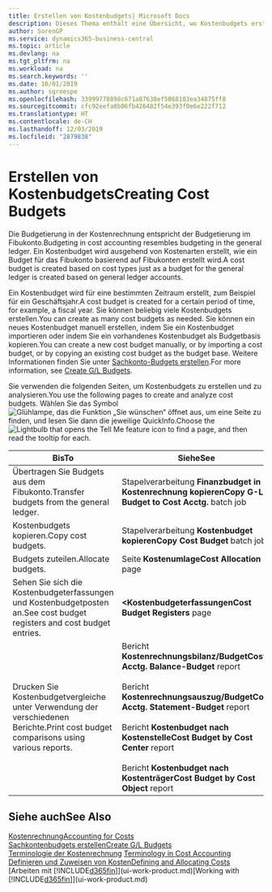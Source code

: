 ```yaml
---
title: Erstellen von Kostenbudgets| Microsoft Docs
description: Dieses Thema enthält eine Übersicht, wo Kostenbudgets erstellt und analysiert werden.
author: SorenGP
ms.service: dynamics365-business-central
ms.topic: article
ms.devlang: na
ms.tgt_pltfrm: na
ms.workload: na
ms.search.keywords: ''
ms.date: 10/01/2019
ms.author: sgroespe
ms.openlocfilehash: 33999778898c671a87638ef5868103ea34875ff8
ms.sourcegitcommit: cfc92eefa8b06fb426482f54e393f0e6e222f712
ms.translationtype: HT
ms.contentlocale: de-CH
ms.lasthandoff: 12/03/2019
ms.locfileid: "2879838"
---
```

# <a name="creating-cost-budgets"></a><span data-ttu-id="6fa42-103">Erstellen von Kostenbudgets</span><span class="sxs-lookup"><span data-stu-id="6fa42-103">Creating Cost Budgets</span></span>
<span data-ttu-id="6fa42-104">Die Budgetierung in der Kostenrechnung entspricht der Budgetierung im Fibukonto.</span><span class="sxs-lookup"><span data-stu-id="6fa42-104">Budgeting in cost accounting resembles budgeting in the general ledger.</span></span> <span data-ttu-id="6fa42-105">Ein Kostenbudget wird ausgehend von Kostenarten erstellt, wie ein Budget für das Fibukonto basierend auf Fibukonten erstellt wird.</span><span class="sxs-lookup"><span data-stu-id="6fa42-105">A cost budget is created based on cost types just as a budget for the general ledger is created based on general ledger accounts.</span></span>  

<span data-ttu-id="6fa42-106">Ein Kostenbudget wird für eine bestimmten Zeitraum erstellt, zum Beispiel für ein Geschäftsjahr.</span><span class="sxs-lookup"><span data-stu-id="6fa42-106">A cost budget is created for a certain period of time, for example, a fiscal year.</span></span> <span data-ttu-id="6fa42-107">Sie können beliebig viele Kostenbudgets erstellen.</span><span class="sxs-lookup"><span data-stu-id="6fa42-107">You can create as many cost budgets as needed.</span></span> <span data-ttu-id="6fa42-108">Sie können ein neues Kostenbudget manuell erstellen, indem Sie ein Kostenbudget importieren oder indem Sie ein vorhandenes Kostenbudget als Budgetbasis kopieren.</span><span class="sxs-lookup"><span data-stu-id="6fa42-108">You can create a new cost budget manually, or by importing a cost budget, or by copying an existing cost budget as the budget base.</span></span> <span data-ttu-id="6fa42-109">Weitere Informationen finden Sie unter [Sachkonto-Budgets erstellen](finance-how-create-budgets.md).</span><span class="sxs-lookup"><span data-stu-id="6fa42-109">For more information, see [Create G/L Budgets](finance-how-create-budgets.md).</span></span>

<span data-ttu-id="6fa42-110">Sie verwenden die folgenden Seiten, um Kostenbudgets zu erstellen und zu analysieren.</span><span class="sxs-lookup"><span data-stu-id="6fa42-110">You use the following pages to create and analyze cost budgets.</span></span> <span data-ttu-id="6fa42-111">Wählen Sie das Symbol ![Glühlampe, das die Funktion „Sie wünschen“ öffnet](media/ui-search/search_small.png "Tell Me-Funktion") aus, um eine Seite zu finden, und lesen Sie dann die jeweilige QuickInfo.</span><span class="sxs-lookup"><span data-stu-id="6fa42-111">Choose the ![Lightbulb that opens the Tell Me feature](media/ui-search/search_small.png "Tell me what you want to do") icon to find a page, and then read the tooltip for each.</span></span>

|<span data-ttu-id="6fa42-112">Bis</span><span class="sxs-lookup"><span data-stu-id="6fa42-112">To</span></span>|<span data-ttu-id="6fa42-113">Siehe</span><span class="sxs-lookup"><span data-stu-id="6fa42-113">See</span></span>|  
|--------|---------|  
|<span data-ttu-id="6fa42-114">Übertragen Sie Budgets aus dem Fibukonto.</span><span class="sxs-lookup"><span data-stu-id="6fa42-114">Transfer budgets from the general ledger.</span></span>|<span data-ttu-id="6fa42-115">Stapelverarbeitung **Finanzbudget in Kostenrechnung kopieren**</span><span class="sxs-lookup"><span data-stu-id="6fa42-115">**Copy G-L Budget to Cost Acctg.** batch job</span></span>|  
|<span data-ttu-id="6fa42-116">Kostenbudgets kopieren.</span><span class="sxs-lookup"><span data-stu-id="6fa42-116">Copy cost budgets.</span></span>|<span data-ttu-id="6fa42-117">Stapelverarbeitung **Kostenbudget kopieren**</span><span class="sxs-lookup"><span data-stu-id="6fa42-117">**Copy Cost Budget** batch job</span></span>|  
|<span data-ttu-id="6fa42-118">Budgets zuteilen.</span><span class="sxs-lookup"><span data-stu-id="6fa42-118">Allocate budgets.</span></span>|<span data-ttu-id="6fa42-119">Seite **Kostenumlage**</span><span class="sxs-lookup"><span data-stu-id="6fa42-119">**Cost Allocation** page</span></span>|  
|<span data-ttu-id="6fa42-120">Sehen Sie sich die Kostenbudgeterfassungen und Kostenbudgetposten an.</span><span class="sxs-lookup"><span data-stu-id="6fa42-120">See cost budget registers and cost budget entries.</span></span>|<span data-ttu-id="6fa42-121">**<Kostenbudgeterfassungen**</span><span class="sxs-lookup"><span data-stu-id="6fa42-121">**Cost Budget Registers** page</span></span>|  
|<span data-ttu-id="6fa42-122">Drucken Sie Kostenbudgetvergleiche unter Verwendung der verschiedenen Berichte.</span><span class="sxs-lookup"><span data-stu-id="6fa42-122">Print cost budget comparisons using various reports.</span></span>|<span data-ttu-id="6fa42-123">Bericht **Kostenrechnungsbilanz/Budget**</span><span class="sxs-lookup"><span data-stu-id="6fa42-123">**Cost Acctg. Balance-Budget** report</span></span><br /><br /> <span data-ttu-id="6fa42-124">Bericht **Kostenrechnungsauszug/Budget**</span><span class="sxs-lookup"><span data-stu-id="6fa42-124">**Cost Acctg. Statement-Budget** report</span></span><br /><br /> <span data-ttu-id="6fa42-125">Bericht **Kostenbudget nach Kostenstelle**</span><span class="sxs-lookup"><span data-stu-id="6fa42-125">**Cost Budget by Cost Center** report</span></span><br /><br /> <span data-ttu-id="6fa42-126">Bericht **Kostenbudget nach Kostenträger**</span><span class="sxs-lookup"><span data-stu-id="6fa42-126">**Cost Budget by Cost Object** report</span></span>|  

## <a name="see-also"></a><span data-ttu-id="6fa42-127">Siehe auch</span><span class="sxs-lookup"><span data-stu-id="6fa42-127">See Also</span></span>  
[<span data-ttu-id="6fa42-128">Kostenrechnung</span><span class="sxs-lookup"><span data-stu-id="6fa42-128">Accounting for Costs</span></span>](finance-manage-cost-accounting.md)  
[<span data-ttu-id="6fa42-129">Sachkontenbudgets erstellen</span><span class="sxs-lookup"><span data-stu-id="6fa42-129">Create G/L Budgets</span></span>](finance-how-create-budgets.md)  
<span data-ttu-id="6fa42-130">[Terminologie der Kostenrechnung](finance-terminology-in-cost-accounting.md) </span><span class="sxs-lookup"><span data-stu-id="6fa42-130">[Terminology in Cost Accounting](finance-terminology-in-cost-accounting.md) </span></span>  
[<span data-ttu-id="6fa42-131">Definieren und Zuweisen von Kosten</span><span class="sxs-lookup"><span data-stu-id="6fa42-131">Defining and Allocating Costs</span></span>](finance-define-and-allocate-costs.md)  
<span data-ttu-id="6fa42-132">[Arbeiten mit [!INCLUDE[d365fin](includes/d365fin_md.md)]](ui-work-product.md)</span><span class="sxs-lookup"><span data-stu-id="6fa42-132">[Working with [!INCLUDE[d365fin](includes/d365fin_md.md)]](ui-work-product.md)</span></span>

